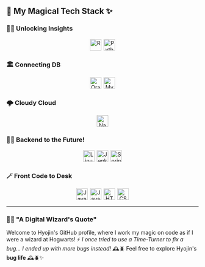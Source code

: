 ## 🔮 **My Magical Tech Stack** ✨
### 🧙‍♂️ Unlocking Insights
<div align="center">
  <img src="https://img.shields.io/badge/r-%23276DC3.svg?style=for-the-badge&logo=r&logoColor=white" alt="R" style="height: 30px; margin: 1px;">
  <img src="https://img.shields.io/badge/python-3670A0?style=for-the-badge&logo=python&logoColor=ffdd54" alt="Python" style="height: 30px; margin: 1px;">
</div>

### 🏛️ Connecting DB
<div align="center">
  <img src="https://img.shields.io/badge/Oracle-F80000?style=for-the-badge&logo=oracle&logoColor=white" alt="Oracle" style="height: 30px; margin: 1px;">
  <img src="https://img.shields.io/badge/mysql-%2300f.svg?style=for-the-badge&logo=mysql&logoColor=white" alt="MySQL" style="height: 30px; margin: 1px;">
</div>

### 🌩️ Cloudy Cloud
<div align="center">
  <img src="https://img.shields.io/badge/Naver%20Cloud-03C75A.svg?style=for-the-badge&logo=naver&logoColor=white" alt="Naver Cloud" style="height: 30px; margin: 1px;">
</div>

### 🧙‍♂️ Backend to the Future!
<div align="center">
  <img src="https://img.shields.io/badge/Linux-FCC624.svg?style=for-the-badge&logo=linux&logoColor=black" alt="Linux" style="height: 30px; margin: 1px;">
  <img src="https://img.shields.io/badge/Jenkins-D24939.svg?style=for-the-badge&logo=jenkins&logoColor=white" alt="Jenkins" style="height: 30px; margin: 1px;">
<img src="https://img.shields.io/badge/Spring-6DB33F?style=flat-square&logo=Spring&logoColor=white" alt="Spring" 
style="height: 30px; margin: 1px;">
</div>

### 🪄 Front Code to Desk
<div align="center">
  <img src="https://img.shields.io/badge/java-%23ED8B00.svg?style=for-the-badge&logo=openjdk&logoColor=white" alt="Java" style="height: 30px; margin: 1px;">
  <img src="https://img.shields.io/badge/javascript-%23323330.svg?style=for-the-badge&logo=javascript&logoColor=%23F7DF1E" alt="JavaScript" style="height: 30px; margin: 1px;">
  <img src="https://img.shields.io/badge/html5-%23E34F26.svg?style=for-the-badge&logo=html5&logoColor=white" alt="HTML5" style="height: 30px; margin: 1px;">
  <img src="https://img.shields.io/badge/css3-%231572B6.svg?style=for-the-badge&logo=css3&logoColor=white" alt="CSS3" style="height: 30px; margin: 1px;">
</div>

---

### 🧙‍♂️ "A Digital Wizard's Quote"

Welcome to Hyojin's GitHub profile, where I work my magic on code as if I were a wizard at Hogwarts! ⚡️
*I once tried to use a Time-Turner to fix a bug... I ended up with more bugs instead!* 🕰️🪲
Feel free to explore Hyojin's **bug life** 🕰️🪲✨
